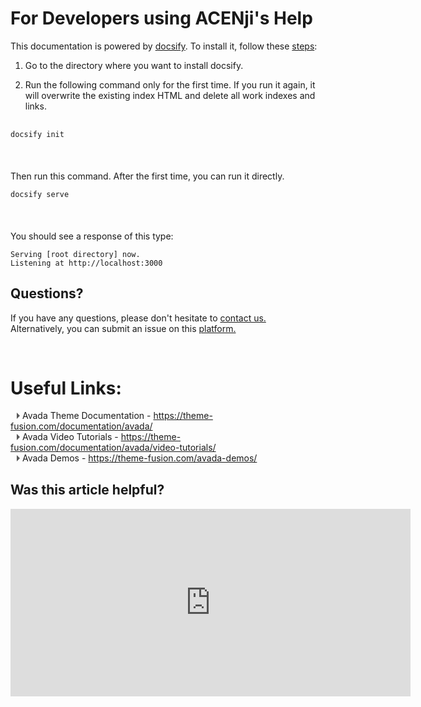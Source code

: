 # For Developers using ACENji's Help


This documentation is powered by <a href="https://docsify.js.org/#/" >docsify</a>. To install it, follow these <a href="https://opensource.com/article/20/7/docsify-github-pages#comments">steps</a>:

1. Go to the directory where you want to install docsify.  

2. Run the following command only for the first time. If you run it again, it will overwrite the existing index HTML and delete all work indexes and links.  
<p style="margin-top:30px;"></p>

```bash
docsify init
```
<p style="margin-top:50px;"></p>
Then run this command. After the first time, you can run it directly.

```bash
docsify serve
```
<p style="margin-top:50px;"></p>
You should see a response of this type:

```
Serving [root directory] now.
Listening at http://localhost:3000
```


## Questions? 

If you have any questions, please don't hesitate to <a href="https://www.acenji.com/contact" target="_blank" rel="noopener">contact us.</a>   
Alternatively, you can submit an issue on this <a href="https://github.com/acenji/acenji-help/issues" target="_blank" rel="noopener">platform.</a>


<p style="margin-top:70px;"></p>

# Useful Links:

<span class="triangle"></span> Avada Theme Documentation - https://theme-fusion.com/documentation/avada/     
<span class="triangle"></span> Avada Video Tutorials - https://theme-fusion.com/documentation/avada/video-tutorials/    
<span class="triangle"></span> Avada Demos - https://theme-fusion.com/avada-demos/  


<style>
.triangle {
display: inline-block;
width: 0;
height: 0;
border-style: solid;
border-width: 5px 0 5px 5px;
border-color: transparent transparent transparent #595959;
margin-left: 10px;
}
</style>
<p style="margin-top:30px;"></p>


## Was this article helpful?

<iframe src="https://docs.google.com/forms/d/e/1FAIpQLSc4k8EOCkjduZzPCLEvIps6SrxuqepMb1sR3NVB-99CG4A-7Q/viewform?embedded=true" width="640" height="300" frameborder="0" marginheight="0" marginwidth="0">Wird geladen…</iframe>




 

  




